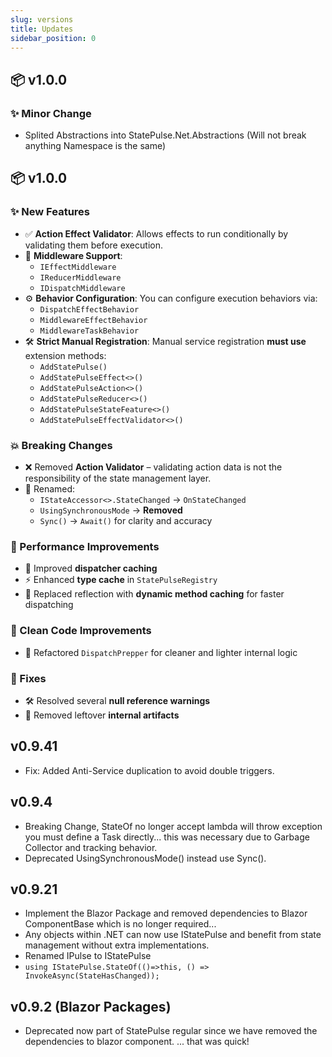 ```yaml
---
slug: versions
title: Updates
sidebar_position: 0
---
```

## 📦 v1.0.0

### ✨ Minor Change
- Splited Abstractions into StatePulse.Net.Abstractions (Will not break anything Namespace is the same)

## 📦 v1.0.0

### ✨ New Features

- ✅ **Action Effect Validator**: Allows effects to run conditionally by validating them before execution.
- 🧩 **Middleware Support**:
  - `IEffectMiddleware`
  - `IReducerMiddleware`
  - `IDispatchMiddleware`
- ⚙️ **Behavior Configuration**: You can configure execution behaviors via:
  - `DispatchEffectBehavior`
  - `MiddlewareEffectBehavior`
  - `MiddlewareTaskBehavior`
- 🛠️ **Strict Manual Registration**: Manual service registration **must use** extension methods:
  - `AddStatePulse()`
  - `AddStatePulseEffect<>()`
  - `AddStatePulseAction<>()`
  - `AddStatePulseReducer<>()`
  - `AddStatePulseStateFeature<>()`
  - `AddStatePulseEffectValidator<>()`

### 💥 Breaking Changes

- ❌ Removed **Action Validator** – validating action data is not the responsibility of the state management layer.
- 🔄 Renamed:
  - `IStateAccessor<>.StateChanged` → `OnStateChanged`
  - `UsingSynchronousMode` → **Removed**
  - `Sync()` → `Await()` for clarity and accuracy

### 🚀 Performance Improvements

- 🧠 Improved **dispatcher caching**
- ⚡ Enhanced **type cache** in `StatePulseRegistry`
- 🧬 Replaced reflection with **dynamic method caching** for faster dispatching

### 🧼 Clean Code Improvements

- 🧹 Refactored `DispatchPrepper` for cleaner and lighter internal logic

### 🐞 Fixes

- 🛠️ Resolved several **null reference warnings**
- 🧽 Removed leftover **internal artifacts**

## v0.9.41
- Fix: Added Anti-Service duplication to avoid double triggers.

## v0.9.4
- Breaking Change, StateOf no longer accept lambda will throw exception you must define a Task directly... this was necessary due to Garbage Collector and tracking behavior.
- Deprecated UsingSynchronousMode() instead use Sync().

## v0.9.21
- Implement the Blazor Package and removed dependencies to Blazor ComponentBase which is no longer required... 
- Any objects within .NET can now use IStatePulse and benefit from state management without extra implementations.
- Renamed IPulse to IStatePulse
- ```using IStatePulse.StateOf(()=>this, () => InvokeAsync(StateHasChanged));```


## v0.9.2 (Blazor Packages)
- Deprecated now part of StatePulse regular since we have removed the dependencies to blazor component.
... that was quick!


